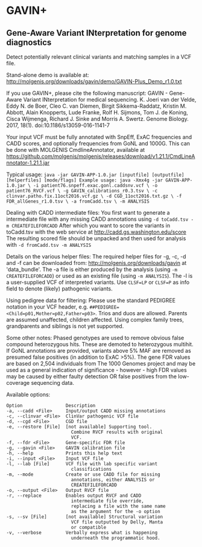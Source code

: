 # GAVIN+ 
## Gene-Aware Variant INterpretation for genome diagnostics

Detect potentially relevant clinical variants and matching samples in a VCF file.

Stand-alone demo is available at: http://molgenis.org/downloads/gavin/demo/GAVIN-Plus_Demo_r1.0.txt

If you use GAVIN+, please cite the following manuscript:
GAVIN - Gene-Aware Variant INterpretation for medical sequencing. K. Joeri van der Velde, Eddy N. de Boer, Cleo C. van Diemen, Birgit Sikkema-Raddatz, Kristin M. Abbott, Alain Knopperts, Lude Franke, Rolf H. Sijmons, Tom J. de Koning, Cisca Wijmenga, Richard J. Sinke and Morris A. Swertz. Genome Biology. 2017, 18(1). doi:10.1186/s13059-016-1141-7

Your input VCF must be fully annotated with SnpEff, ExAC frequencies and CADD scores, and optionally frequencies from GoNL and 1000G.
This can be done with MOLGENIS CmdlineAnnotator, available at https://github.com/molgenis/molgenis/releases/download/v1.21.1/CmdLineAnnotator-1.21.1.jar

Typical usage:
`java -jar GAVIN-APP-1.0.jar [inputfile] [outputfile] [helperfiles] [mode/flags]
Example usage:
java -Xmx4g -jar GAVIN-APP-1.0.jar \
-i patient76.snpeff.exac.gonl.caddsnv.vcf \
-o patient76_RVCF.vcf \
-g GAVIN_calibrations_r0.3.tsv \
-c clinvar.patho.fix.11oct2016.vcf.gz \
-d CGD_11oct2016.txt.gz \
-f FDR_allGenes_r1.0.tsv \
-a fromCadd.tsv \
-m ANALYSIS`

Dealing with CADD intermediate files:
You first want to generate a intermediate file with any missing CADD annotations using `-d toCadd.tsv -m CREATEFILEFORCADD`
After which you want to score the variants in toCadd.tsv with the web service at http://cadd.gs.washington.edu/score
The resulting scored file should be unpacked and then used for analysis with `-d fromCadd.tsv -m ANALYSIS`

Details on the various helper files:
The required helper files for -g, -c, -d and -f can be downloaded from: http://molgenis.org/downloads/gavin at 'data_bundle'.
The -a file is either produced by the analysis (using `-m CREATEFILEFORCADD`) or used as an existing file (using `-m ANALYSIS`).
The -l is a user-supplied VCF of interpreted variants. Use `CLSF=LP` or `CLSF=P` as info field to denote (likely) pathogenic variants.

Using pedigree data for filtering:
Please use the standard PEDIGREE notation in your VCF header, e.g. `##PEDIGREE=<Child=p01,Mother=p02,Father=p03>`. Trios and duos are allowed.
Parents are assumed unaffected, children affected. Using complex family trees, grandparents and siblings is not yet supported.

Some other notes:
Phased genotypes are used to remove obvious false compound heterozygous hits. These are demoted to heterozygous multihit.
If GoNL annotations are provided, variants above 5% MAF are removed as presumed false positives (in addition to ExAC >5%).
The gene FDR values are based on 2,504 individuals from The 1000 Genomes project and may be used as a general indication of significance -
however - high FDR values may be caused by either faulty detection OR false positives from the low-coverage sequencing data.

Available options:
```
Option                Description
-a, --cadd <File>     Input/output CADD missing annotations
-c, --clinvar <File>  ClinVar pathogenic VCF file
-d, --cgd <File>      CGD file
-e, --restore [File]  [not available] Supporting tool.
                        Combine RVCF results with original
                        VCF.
-f, --fdr <File>      Gene-specific FDR file
-g, --gavin <File>    GAVIN calibration file
-h, --help            Prints this help text
-i, --input <File>    Input VCF file
-l, --lab [File]      VCF file with lab specific variant
                        classifications
-m, --mode            Create or use CADD file for missing
                        annotations, either ANALYSIS or
                        CREATEFILEFORCADD
-o, --output <File>   Output RVCF file
-r, --replace         Enables output RVCF and CADD
                        intermediate file override,
                        replacing a file with the same name
                        as the argument for the -o option
-s, --sv [File]       [not available] Structural variation
                        VCF file outputted by Delly, Manta
                        or compatible
-v, --verbose         Verbally express what is happening
                        underneath the programmatic hood.
```
